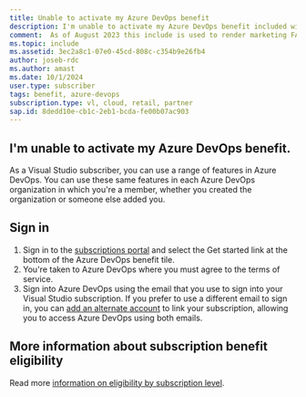 ```yaml
---
title: Unable to activate my Azure DevOps benefit
description: I'm unable to activate my Azure DevOps benefit included with my Visual Studio subscription.
comment:  As of August 2023 this include is used to render marketing FAQ content for VS Subscriptions in the following portals - VSCom, Manage, and My portals. It was not used for learn.microsoft.com content at that time. SMEs are Jose Becerra and Larissa Crawford of Red Door Collaborative and Angela Cao-Hong.
ms.topic: include
ms.assetid: 3ec2a8c1-07e0-45cd-808c-c354b9e26fb4
author: joseb-rdc
ms.author: amast
ms.date: 10/1/2024
user.type: subscriber
tags: benefit, azure-devops
subscription.type: vl, cloud, retail, partner
sap.id: 8dedd10e-cb1c-2eb1-bcda-fe00b07ac903
---
```


## I'm unable to activate my Azure DevOps benefit.

As a Visual Studio subscriber, you can use a range of features in Azure DevOps. You can use these same features in each Azure DevOps organization in which you're a member, whether you created the organization or someone else added you. 

## Sign in
1. Sign in to the [subscriptions portal](https://my.visualstudio.com/benefits) and select the Get started link at the bottom of the Azure DevOps benefit tile.
1. You're taken to Azure DevOps where you must agree to the terms of service. 
1. Sign into Azure DevOps using the email that you use to sign into your Visual Studio subscription. If you prefer to use a different email to sign in, you can [add an alternate account](https://learn.microsoft.com/visualstudio/subscriptions/vs-alternate-identity) to link your subscription, allowing you to access Azure DevOps using both emails. 

## More information about subscription benefit eligibility 
Read more [information on eligibility by subscription level](https://learn.microsoft.com/visualstudio/subscriptions/vs-azure-devops).
